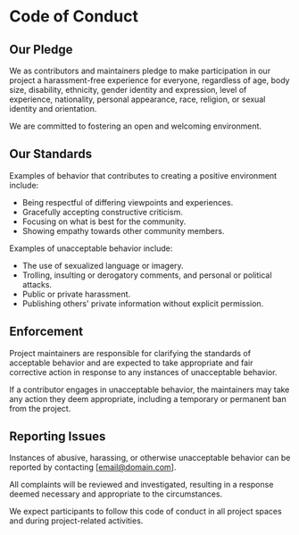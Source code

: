 # Code of Conduct

## Our Pledge

We as contributors and maintainers pledge to make participation in our project a harassment-free experience for everyone, regardless of age, body size, disability, ethnicity, gender identity and expression, level of experience, nationality, personal appearance, race, religion, or sexual identity and orientation.

We are committed to fostering an open and welcoming environment.

## Our Standards

Examples of behavior that contributes to creating a positive environment include:

- Being respectful of differing viewpoints and experiences.
- Gracefully accepting constructive criticism.
- Focusing on what is best for the community.
- Showing empathy towards other community members.

Examples of unacceptable behavior include:

- The use of sexualized language or imagery.
- Trolling, insulting or derogatory comments, and personal or political attacks.
- Public or private harassment.
- Publishing others' private information without explicit permission.

## Enforcement

Project maintainers are responsible for clarifying the standards of acceptable behavior and are expected to take appropriate and fair corrective action in response to any instances of unacceptable behavior.

If a contributor engages in unacceptable behavior, the maintainers may take any action they deem appropriate, including a temporary or permanent ban from the project.

## Reporting Issues

Instances of abusive, harassing, or otherwise unacceptable behavior can be reported by contacting [email@domain.com].

All complaints will be reviewed and investigated, resulting in a response deemed necessary and appropriate to the circumstances.

We expect participants to follow this code of conduct in all project spaces and during project-related activities.
